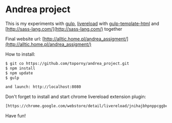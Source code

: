# Andrea project

This is my experiments with [gulp](http://gulpjs.com/), [livereload](https://chrome.google.com/webstore/detail/livereload/jnihajbhpnppcggbcgedagnkighmdlei) with [gulp-template-html](https://www.npmjs.com/package/gulp-template-html) and  [http://sass-lang.com/](http://sass-lang.com/) together

Final website url: [http://alltic.home.pl/andrea_assigment/](http://alltic.home.pl/andrea_assigment/)

How to install:

```sh
$ git co https://github.com/toporny/andrea_project.git
$ npm install
$ npm update
$ gulp

and launch: http://localhost:8080
```


Don't forget to install and start chrome livereload extension plugin:
```sh
[https://chrome.google.com/webstore/detail/livereload/jnihajbhpnppcggbcgedagnkighmdlei](https://chrome.google.com/webstore/detail/livereload/jnihajbhpnppcggbcgedagnkighmdlei)
```

Have fun!

